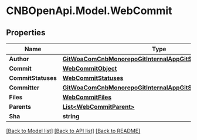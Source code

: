 # CNBOpenApi.Model.WebCommit

## Properties

Name | Type | Description | Notes
------------ | ------------- | ------------- | -------------
**Author** | [**GitWoaComCnbMonorepoGitInternalAppGitServiceBffWebUserInfo**](GitWoaComCnbMonorepoGitInternalAppGitServiceBffWebUserInfo.md) |  | [optional] 
**Commit** | [**WebCommitObject**](WebCommitObject.md) |  | [optional] 
**CommitStatuses** | [**WebCommitStatuses**](WebCommitStatuses.md) |  | [optional] 
**Committer** | [**GitWoaComCnbMonorepoGitInternalAppGitServiceBffWebUserInfo**](GitWoaComCnbMonorepoGitInternalAppGitServiceBffWebUserInfo.md) |  | [optional] 
**Files** | [**WebCommitFiles**](WebCommitFiles.md) |  | [optional] 
**Parents** | [**List&lt;WebCommitParent&gt;**](WebCommitParent.md) |  | [optional] 
**Sha** | **string** |  | [optional] 

[[Back to Model list]](../../README.md#documentation-for-models) [[Back to API list]](../../README.md#documentation-for-api-endpoints) [[Back to README]](../../README.md)

